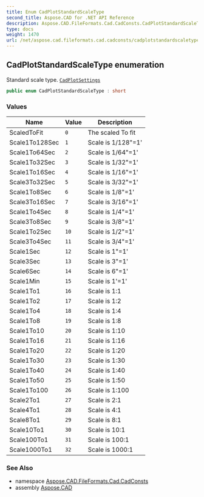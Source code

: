 ```yaml
---
title: Enum CadPlotStandardScaleType
second_title: Aspose.CAD for .NET API Reference
description: Aspose.CAD.FileFormats.Cad.CadConsts.CadPlotStandardScaleType enum. Standard scale type. CadPlotSettings
type: docs
weight: 1470
url: /net/aspose.cad.fileformats.cad.cadconsts/cadplotstandardscaletype/
---
```

## CadPlotStandardScaleType enumeration

Standard scale type. [`CadPlotSettings`](../../aspose.cad.fileformats.cad.cadobjects/cadplotsettings/)

```csharp
public enum CadPlotStandardScaleType : short
```

### Values

| Name | Value | Description |
| --- | --- | --- |
| ScaledToFit | `0` | The scaled To fit |
| Scale1To128Sec | `1` | Scale is 1/128"=1' |
| Scale1To64Sec | `2` | Scale is 1/64"=1' |
| Scale1To32Sec | `3` | Scale is 1/32"=1' |
| Scale1To16Sec | `4` | Scale is 1/16"=1' |
| Scale3To32Sec | `5` | Scale is 3/32"=1' |
| Scale1To8Sec | `6` | Scale is 1/8"=1' |
| Scale3To16Sec | `7` | Scale is 3/16"=1' |
| Scale1To4Sec | `8` | Scale is 1/4"=1' |
| Scale3To8Sec | `9` | Scale is 3/8"=1' |
| Scale1To2Sec | `10` | Scale is 1/2"=1' |
| Scale3To4Sec | `11` | Scale is 3/4"=1' |
| Scale1Sec | `12` | Scale is 1"=1' |
| Scale3Sec | `13` | Scale is 3"=1' |
| Scale6Sec | `14` | Scale is 6"=1' |
| Scale1Min | `15` | Scale is 1'=1' |
| Scale1To1 | `16` | Scale is 1:1 |
| Scale1To2 | `17` | Scale is 1:2 |
| Scale1To4 | `18` | Scale is 1:4 |
| Scale1To8 | `19` | Scale is 1:8 |
| Scale1To10 | `20` | Scale is 1:10 |
| Scale1To16 | `21` | Scale is 1:16 |
| Scale1To20 | `22` | Scale is 1:20 |
| Scale1To30 | `23` | Scale is 1:30 |
| Scale1To40 | `24` | Scale is 1:40 |
| Scale1To50 | `25` | Scale is 1:50 |
| Scale1To100 | `26` | Scale is 1:100 |
| Scale2To1 | `27` | Scale is 2:1 |
| Scale4To1 | `28` | Scale is 4:1 |
| Scale8To1 | `29` | Scale is 8:1 |
| Scale10To1 | `30` | Scale is 10:1 |
| Scale100To1 | `31` | Scale is 100:1 |
| Scale1000To1 | `32` | Scale is 1000:1 |

### See Also

* namespace [Aspose.CAD.FileFormats.Cad.CadConsts](../../aspose.cad.fileformats.cad.cadconsts/)
* assembly [Aspose.CAD](../../)


